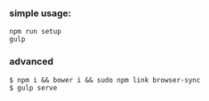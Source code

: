 
### simple usage:
```
npm run setup
gulp
```

### advanced
```
$ npm i && bower i && sudo npm link browser-sync
$ gulp serve
```